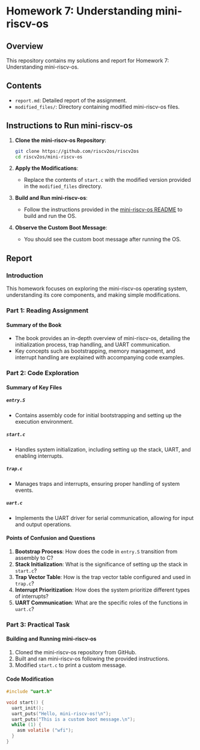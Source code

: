 # Homework 7: Understanding mini-riscv-os

## Overview

This repository contains my solutions and report for Homework 7: Understanding mini-riscv-os.

## Contents

- `report.md`: Detailed report of the assignment.
- `modified_files/`: Directory containing modified mini-riscv-os files.

## Instructions to Run mini-riscv-os

1. **Clone the mini-riscv-os Repository**:
    ```sh
    git clone https://github.com/riscv2os/riscv2os
    cd riscv2os/mini-riscv-os
    ```

2. **Apply the Modifications**:
    - Replace the contents of `start.c` with the modified version provided in the `modified_files` directory.

3. **Build and Run mini-riscv-os**:
    - Follow the instructions provided in the [mini-riscv-os README](https://github.com/riscv2os/riscv2os/tree/master/mini-riscv-os) to build and run the OS.

4. **Observe the Custom Boot Message**:
    - You should see the custom boot message after running the OS.

## Report

### Introduction
This homework focuses on exploring the mini-riscv-os operating system, understanding its core components, and making simple modifications.

### Part 1: Reading Assignment

#### Summary of the Book
- The book provides an in-depth overview of mini-riscv-os, detailing the initialization process, trap handling, and UART communication.
- Key concepts such as bootstrapping, memory management, and interrupt handling are explained with accompanying code examples.

### Part 2: Code Exploration

#### Summary of Key Files

##### `entry.S`
- Contains assembly code for initial bootstrapping and setting up the execution environment.

##### `start.c`
- Handles system initialization, including setting up the stack, UART, and enabling interrupts.

##### `trap.c`
- Manages traps and interrupts, ensuring proper handling of system events.

##### `uart.c`
- Implements the UART driver for serial communication, allowing for input and output operations.

#### Points of Confusion and Questions
1. **Bootstrap Process**: How does the code in `entry.S` transition from assembly to C?
2. **Stack Initialization**: What is the significance of setting up the stack in `start.c`?
3. **Trap Vector Table**: How is the trap vector table configured and used in `trap.c`?
4. **Interrupt Prioritization**: How does the system prioritize different types of interrupts?
5. **UART Communication**: What are the specific roles of the functions in `uart.c`?

### Part 3: Practical Task

#### Building and Running mini-riscv-os
1. Cloned the mini-riscv-os repository from GitHub.
2. Built and ran mini-riscv-os following the provided instructions.
3. Modified `start.c` to print a custom message.

#### Code Modification
```c
#include "uart.h"

void start() {
  uart_init();
  uart_puts("Hello, mini-riscv-os!\n");
  uart_puts("This is a custom boot message.\n");
  while (1) {
    asm volatile ("wfi");
  }
}
